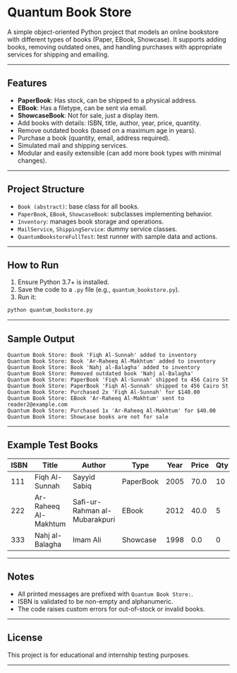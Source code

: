 

# Quantum Book Store 

A simple object-oriented Python project that models an online bookstore with different types of books (Paper, EBook, Showcase). It supports adding books, removing outdated ones, and handling purchases with appropriate services for shipping and emailing.

---

## Features

*  **PaperBook**: Has stock, can be shipped to a physical address.
*  **EBook**: Has a filetype, can be sent via email.
*  **ShowcaseBook**: Not for sale, just a display item.
*  Add books with details: ISBN, title, author, year, price, quantity.
*  Remove outdated books (based on a maximum age in years).
*  Purchase a book (quantity, email, address required).
*  Simulated mail and shipping services.
*  Modular and easily extensible (can add more book types with minimal changes).

---

## Project Structure

* `Book (abstract)`: base class for all books.
* `PaperBook`, `EBook`, `ShowcaseBook`: subclasses implementing behavior.
* `Inventory`: manages book storage and operations.
* `MailService`, `ShippingService`: dummy service classes.
* `QuantumBookstoreFullTest`: test runner with sample data and actions.

---

## How to Run

1. Ensure Python 3.7+ is installed.
2. Save the code to a `.py` file (e.g., `quantum_bookstore.py`).
3. Run it:

```bash
python quantum_bookstore.py
```

---

## Sample Output

```
Quantum Book Store: Book 'Fiqh Al-Sunnah' added to inventory
Quantum Book Store: Book 'Ar-Raheeq Al-Makhtum' added to inventory
Quantum Book Store: Book 'Nahj al-Balagha' added to inventory
Quantum Book Store: Removed outdated book 'Nahj al-Balagha'
Quantum Book Store: PaperBook 'Fiqh Al-Sunnah' shipped to 456 Cairo St
Quantum Book Store: PaperBook 'Fiqh Al-Sunnah' shipped to 456 Cairo St
Quantum Book Store: Purchased 2x 'Fiqh Al-Sunnah' for $140.00
Quantum Book Store: EBook 'Ar-Raheeq Al-Makhtum' sent to reader2@example.com
Quantum Book Store: Purchased 1x 'Ar-Raheeq Al-Makhtum' for $40.00
Quantum Book Store: Showcase books are not for sale
```

---

## Example Test Books

| ISBN | Title                | Author                        | Type      | Year | Price | Qty |
| ---- | -------------------- | ----------------------------- | --------- | ---- | ----- | --- |
| 111  | Fiqh Al-Sunnah       | Sayyid Sabiq                  | PaperBook | 2005 | 70.0  | 10  |
| 222  | Ar-Raheeq Al-Makhtum | Safi-ur-Rahman al-Mubarakpuri | EBook     | 2012 | 40.0  | 5   |
| 333  | Nahj al-Balagha      | Imam Ali                      | Showcase  | 1998 | 0.0   | 0   |

---

## Notes

* All printed messages are prefixed with `Quantum Book Store:`.
* ISBN is validated to be non-empty and alphanumeric.
* The code raises custom errors for out-of-stock or invalid books.

---

## License

This project is for educational and internship testing purposes.

---

